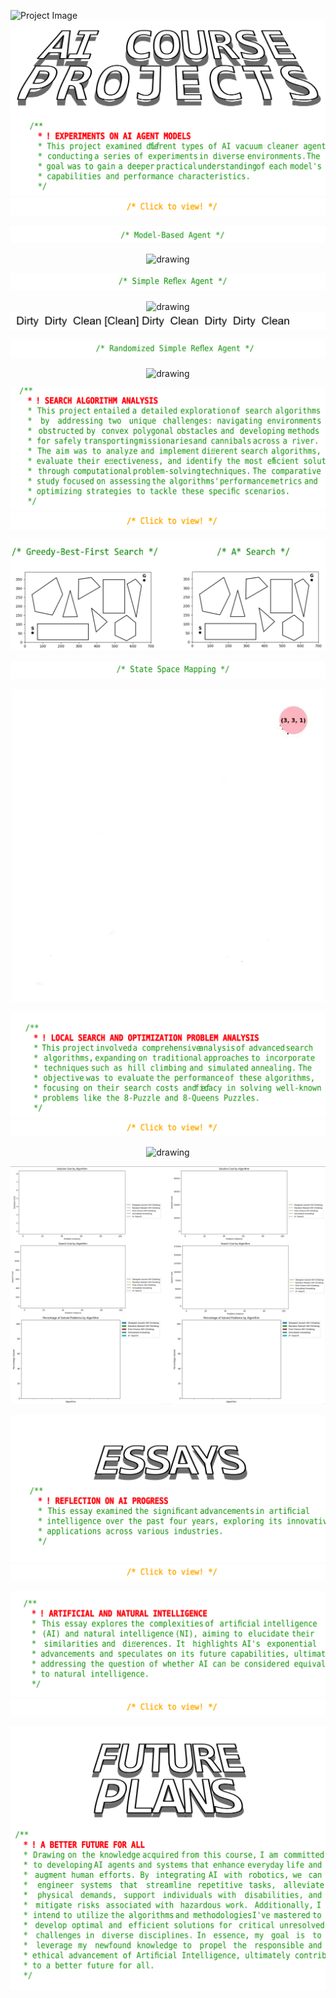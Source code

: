 ![Project Image](Images/StartCard.svg)
![Project Image](Images/CourseProjects.svg)
[![Click to view!](Images/ClickToView.svg)](/Docs/AI_Agents.ipynb)

![Project Image](Images/ModelBased.svg)
<p align="center"; padding-bottom: 20px;">
    <img src="Images/Vacuum.gif" alt="drawing"/>
</p>

![Project Image](Images/SimpleReflex.svg)
<p align="center"; padding-bottom: 20px;">
    <img src="Images/3.gif" alt="drawing" width="400"/>
    <img src="Images/5.gif" alt="drawing"/>
</p>

![Project Image](Images/RandomizedSimpleReflex.svg)
<p align="center"; padding-bottom: 20px;">
    <img src="Images/4.gif" alt="drawing" width="400"/>
</p>

![Project Image](Images/SearchAnalysis.svg)
[![Click to view!](Images/ClickToView.svg)](/Docs/Search_Analysis.ipynb)
<p align="center"; padding-bottom: 20px;">
    <img src="Images/GreedyAstar.gif" alt="drawing" width="900"/>
</p>

![Project Image](Images/StateSpace.svg)
<p align="center"; padding-bottom: 20px;">
    <img src="Images/StateSpace.gif" alt="drawing" width="500"/>
</p>

![Project Image](Images/LocalSearch.svg)
[![Click to view!](Images/ClickToView.svg)](/Docs/Local_Search_Analysis.ipynb)
<p align="center"; padding-bottom: 20px;">
    <img src="Images/BothPuzzle.gif" alt="drawing"/>
</p>

![Project Image](Images/LocalSearch.gif)


![Project Image](Images/Essays.svg)
[![Click to view!](Images/ClickToView.svg)](/Docs/Reflection_on_AI_Progress.pdf)

![Project Image](Images/AIandNI.svg)
[![Click to view!](Images/ClickToView.svg)](/Docs/Artificial_and_Natural_Intelligence.pdf)

![Project Image](Images/FuturePlans.svg)